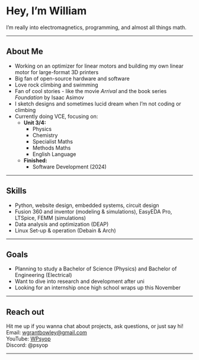 # Hey, I’m William  
I’m really into electromagnetics, programming, and almost all things math.

---

## About Me

- Working on an optimizer for linear motors and building my own linear motor for large-format 3D printers  
- Big fan of open-source hardware and software 
- Love rock climbing and swimming  
- Fan of cool stories - like the movie *Arrival* and the book series *Foundation* by Isaac Asimov  
- I sketch designs and sometimes lucid dream when I’m not coding or climbing  
- Currently doing VCE, focusing on:  
  - **Unit 3/4:**  
    - Physics  
    - Chemistry  
    - Specialist Maths  
    - Methods Maths  
    - English Language  
  - **Finished:**  
    - Software Development (2024)

---
## Skills  
- Python, website design, embedded systems, circuit design
- Fusion 360 and inventor (modeling & simulations), EasyEDA Pro, LTSpice, FEMM (simulations)
- Data analysis and optimization (DEAP)
- Linux Set-up & operation (Debain & Arch)
  
---
## Goals

- Planning to study a Bachelor of Science (Physics) and Bachelor of Engineering (Electrical)  
- Want to dive into research and development after uni  
- Looking for an internship once high school wraps up this November

---

## Reach out

Hit me up if you wanna chat about projects, ask questions, or just say hi!  
Email: [wgrantbowley@gmail.com](mailto:wgrantbowley@gmail.com)<br>
YouTube: [WPsyop](https://www.youtube.com/@WPsyop)<br>
Discord: @psyop

---
